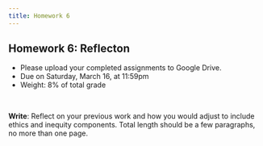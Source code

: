 ```yaml
---
title: Homework 6
---
```


## Homework 6: Reflecton

- Please upload your completed assignments to Google Drive.
- Due on Saturday, March 16, at 11:59pm
- Weight: 8% of total grade

<br>

**Write**: Reflect on your previous work and how you would adjust to include ethics and inequity components. Total length should be a few paragraphs, no more than one page.